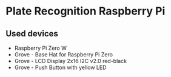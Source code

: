 # Plate Recognition Raspberry Pi

## Used devices

* Raspberry Pi Zero W
* Grove - Base Hat for Raspberry Pi Zero
* Grove - LCD Display 2x16 I2C v2.0 red-black
* Grove - Push Button with yellow LED